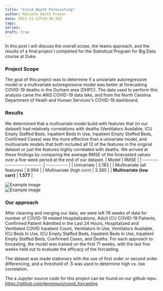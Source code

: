 ```yaml
---
title: "Covid Death Forecasting"
author: Malcolm Smith Fraser
date: 2021-11-22T19:36:36Z
tags:
series:
draft: true
---
```


In this post I will discuss the overall scope, the teams approach, and the results of a
final project I completed for the Statistical Program for Big Data course at Duke. 

### Project Scope
The goal of this project was to determine if a univariate autoregressive
model or a multivariate autoregressive model was better at forecasting COVID-19 
deaths in the Durham area (DHPC). The data used to perform this analysis came the
AWS COVID-19 data lake, and from the North Carolina Department of Heath and Human
Services's COVID-19 dashboard.

### Results
We determined that a multivariate model build with features that (in our dataset) 
had relatively correlations with deaths (Ventilators Available, ICU Empty Staffed Beds,
Inpatient Beds In Use, Inpatient Empty Staffed Beds, Confirmed Cases) was the more
effective than a univariate model, and multivariate models that both included all 12 of
the features in the original dataset or just the features highly correlated with deaths. 
We arrived at these findings by comparing the average RMSE of the forecasted values
over a five week period at the end of our dataset. 
                    | Model                       | RMSE        |
                    | --------------------------- | ----------- |
                    | Univariate                  | 2.183       |
                    | Multivariate (all features) | 8.994       |
                    | Multivariate (high corr)    | 3.380       |
                    | **Multivariate (low corr)** | **1.577**   |
                    
![Example image](/images/univariate_forcasting.png)     
![Example image](/images/multivariate_forcasting.png)


### Our approach
After cleaning and merging our data, we were left 76 weeks of data for number of
COVID-19 related Hospitalizations, Adult ICU COVID-19 Patients, Confirmed Patient
Admitted in the Last 24 Hours, Hospitalized and Ventilated COVID Inpatient Count, 
Ventilators In Use, Ventilators Available, ICU Beds In Use, ICU Empty Staffed Beds,
Inpatient Beds In Use, Inpatient Empty Staffed Beds, Confirmed Cases, and Deaths.
For each approach to forcasting, the model was trained on the first 71 weeks, with
the last five weeks held out to evaluate the efficacy of the forcasting. 

The dataset was made stationary with the use of first order or second order differencing, 
and a threshold of .5 was used to determine high vs. low correlation. 

The a Jupyter source code for this project can be found on our github repo.
https://github.com/jenniesun/covid_forcasting
